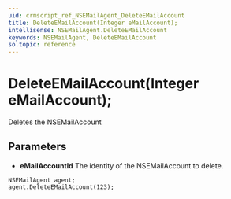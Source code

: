 ```yaml
---
uid: crmscript_ref_NSEMailAgent_DeleteEMailAccount
title: DeleteEMailAccount(Integer eMailAccount);
intellisense: NSEMailAgent.DeleteEMailAccount
keywords: NSEMailAgent, DeleteEMailAccount
so.topic: reference
---
```


# DeleteEMailAccount(Integer eMailAccount);

Deletes the NSEMailAccount
  
## Parameters

* **eMailAccountId** The identity of the NSEMailAccount to delete.

```crmscript
NSEMailAgent agent;
agent.DeleteEMailAccount(123);
```


